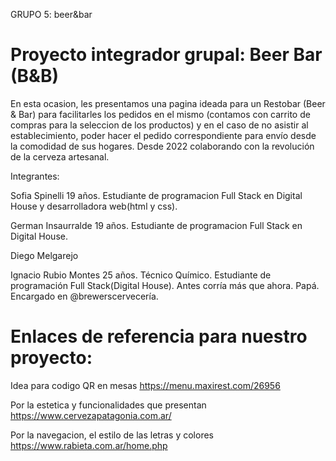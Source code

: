 GRUPO 5: beer&bar
# Proyecto integrador grupal: Beer Bar (B&B)

En esta ocasion, les presentamos una pagina ideada para un Restobar (Beer & Bar) para facilitarles los pedidos en el mismo (contamos con carrito de compras para la seleccion de los productos) y en el caso de no asistir al establecimiento, poder hacer el pedido correspondiente para envío desde la comodidad de sus hogares. Desde 2022 colaborando con la revolución de la cerveza artesanal.



Integrantes:

Sofia Spinelli
19 años. Estudiante de programacion Full Stack en Digital House y desarrolladora web(html y css).

German Insaurralde 
19 años. Estudiante de programacion Full Stack en Digital House.

Diego Melgarejo

Ignacio Rubio Montes
25 años. Técnico Químico. Estudiante de programación Full Stack(Digital House). Antes corría más que ahora. Papá. Encargado en @brewerscervecería.

# Enlaces de referencia para nuestro proyecto:

Idea para codigo QR en mesas https://menu.maxirest.com/26956

Por la estetica y funcionalidades que presentan https://www.cervezapatagonia.com.ar/

Por la navegacion, el estilo de las letras y colores https://www.rabieta.com.ar/home.php
